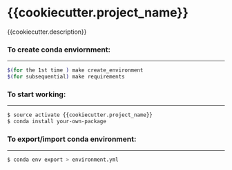 # {{cookiecutter.project_name}}

{{cookiecutter.description}}

### To create conda enviornment:
------------

``` bash
$(for the 1st time ) make create_environment
$(for subsequential) make requirements
```

### To start working:
------------

``` bash
$ source activate {{cookiecutter.project_name}}
$ conda install your-own-package
```

### To export/import conda environment:
------------

``` bash
$ conda env export > environment.yml
```
